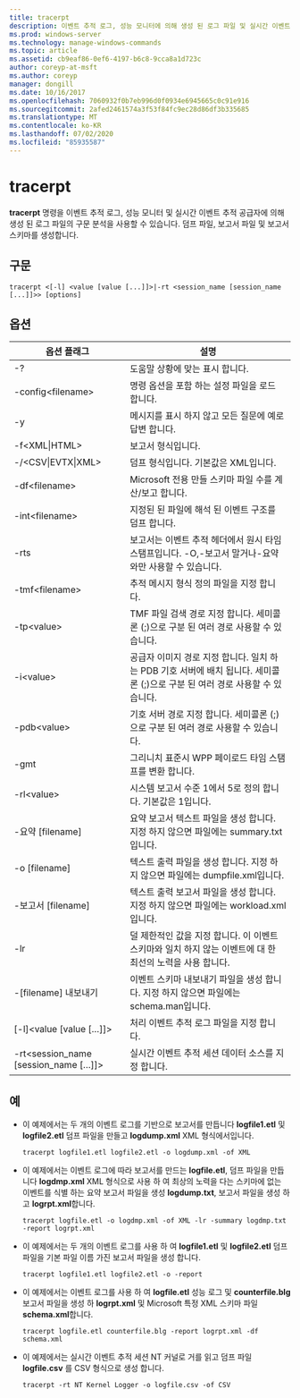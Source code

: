 ```yaml
---
title: tracerpt
description: 이벤트 추적 로그, 성능 모니터에 의해 생성 된 로그 파일 및 실시간 이벤트 추적 공급자를 구문 분석 하는 tracerpt에 대 한 참조 문서입니다.
ms.prod: windows-server
ms.technology: manage-windows-commands
ms.topic: article
ms.assetid: cb9eaf86-0ef6-4197-b6c8-9cca8a1d723c
author: coreyp-at-msft
ms.author: coreyp
manager: dongill
ms.date: 10/16/2017
ms.openlocfilehash: 7060932f0b7eb996d0f0934e6945665c0c91e916
ms.sourcegitcommit: 2afed2461574a3f53f84fc9ec28d86df3b335685
ms.translationtype: MT
ms.contentlocale: ko-KR
ms.lasthandoff: 07/02/2020
ms.locfileid: "85935587"
---
```

# <a name="tracerpt"></a>tracerpt

**tracerpt** 명령을 이벤트 추적 로그, 성능 모니터 및 실시간 이벤트 추적 공급자에 의해 생성 된 로그 파일의 구문 분석을 사용할 수 있습니다. 덤프 파일, 보고서 파일 및 보고서 스키마를 생성합니다.

## <a name="syntax"></a>구문

```
tracerpt <[-l] <value [value [...]]>|-rt <session_name [session_name [...]]>> [options]
```

## <a name="options"></a>옵션

|              옵션 플래그               |                                                                    설명                                                                    |
|----------------------------------------|---------------------------------------------------------------------------------------------------------------------------------------------------|
|                   -?                   |                                                         도움말 상황에 맞는 표시 합니다.                                                          |
|          -config\<filename>           |                                                 명령 옵션을 포함 하는 설정 파일을 로드 합니다.                                                  |
|                   -y                   |                                                  메시지를 표시 하지 않고 모든 질문에 예로 답변 합니다.                                                   |
|            -f\<XML\|HTML>             |                                                                  보고서 형식입니다.                                                                   |
|         -/\<CSV\|EVTX\|XML>          |                                                         덤프 형식입니다. 기본값은 XML입니다.                                                          |
|            -df\<filename>             |                                            Microsoft 전용 만들 스키마 파일 수를 계산/보고 합니다.                                            |
|            -int\<filename>            |                                            지정된 된 파일에 해석 된 이벤트 구조를 덤프 합니다.                                            |
|                  -rts                  |                        보고서는 이벤트 추적 헤더에서 원시 타임 스탬프입니다. -O,-보고서 말거나-요약와만 사용할 수 있습니다.                         |
|            -tmf\<filename>            |                                                  추적 메시지 형식 정의 파일을 지정 합니다.                                                  |
|              -tp\<value>              |                            TMF 파일 검색 경로 지정 합니다. 세미콜론 (;)으로 구분 된 여러 경로 사용할 수 있습니다.                            |
|              -i\<value>               | 공급자 이미지 경로 지정 합니다. 일치 하는 PDB 기호 서버에 배치 됩니다. 세미콜론 (;)으로 구분 된 여러 경로 사용할 수 있습니다. |
|             -pdb\<value>              |                             기호 서버 경로 지정 합니다. 세미콜론 (;)으로 구분 된 여러 경로 사용할 수 있습니다.                             |
|                  -gmt                  |                                              그리니치 표준시 WPP 페이로드 타임 스탬프를 변환 합니다.                                               |
|              -rl\<value>              |                                               시스템 보고서 수준 1에서 5로 정의 합니다. 기본값은 1입니다.                                               |
|          -요약 [filename]           |                                  요약 보고서 텍스트 파일을 생성 합니다. 지정 하지 않으면 파일에는 summary.txt입니다.                                   |
|             -o [filename]              |                                      텍스트 출력 파일을 생성 합니다. 지정 하지 않으면 파일에는 dumpfile.xml입니다.                                      |
|           -보고서 [filename]           |                                  텍스트 출력 보고서 파일을 생성 합니다. 지정 하지 않으면 파일에는 workload.xml입니다.                                   |
|                  -lr                   |                        덜 제한적인 값을 지정 합니다. 이 이벤트 스키마와 일치 하지 않는 이벤트에 대 한 최선의 노력을 사용 합니다.                         |
|           -[filename] 내보내기           |                                  이벤트 스키마 내보내기 파일을 생성 합니다. 지정 하지 않으면 파일에는 schema.man입니다.                                   |
|       [-l]\<value [value […]]>        |                                                   처리 이벤트 추적 로그 파일을 지정 합니다.                                                    |
| -rt\<session_name [session_name […]]> |                                                실시간 이벤트 추적 세션 데이터 소스를 지정 합니다.                                                |

## <a name="examples"></a>예

- 이 예제에서는 두 개의 이벤트 로그를 기반으로 보고서를 만듭니다 **logfile1.etl** 및 **logfile2.etl** 덤프 파일을 만들고 **logdump.xml** XML 형식에서입니다.
  ```
  tracerpt logfile1.etl logfile2.etl -o logdump.xml -of XML
  ```
- 이 예제에서는 이벤트 로그에 따라 보고서를 만드는 **logfile.etl**, 덤프 파일을 만듭니다 **logdmp.xml** XML 형식으로 사용 하 여 최상의 노력을 다는 스키마에 없는 이벤트를 식별 하는 요약 보고서 파일을 생성 **logdump.txt**, 보고서 파일을 생성 하 고 **logrpt.xml**합니다.
  ```
  tracerpt logfile.etl -o logdmp.xml -of XML -lr -summary logdmp.txt -report logrpt.xml
  ```
- 이 예제에서는 두 개의 이벤트 로그를 사용 하 여 **logfile1.etl** 및 **logfile2.etl** 덤프 파일을 기본 파일 이름 가진 보고서 파일을 생성 합니다.
  ```
  tracerpt logfile1.etl logfile2.etl -o -report
  ```
- 이 예제에서는 이벤트 로그를 사용 하 여 **logfile.etl** 성능 로그 및 **counterfile.blg** 보고서 파일을 생성 하 **logrpt.xml** 및 Microsoft 특정 XML 스키마 파일 **schema.xml**합니다.
  ```
  tracerpt logfile.etl counterfile.blg -report logrpt.xml -df schema.xml
  ```
- 이 예제에서는 실시간 이벤트 추적 세션 NT 커널로 거를 읽고 덤프 파일 **logfile.csv** 를 CSV 형식으로 생성 합니다.
  ```
  tracerpt -rt NT Kernel Logger -o logfile.csv -of CSV
  ```
